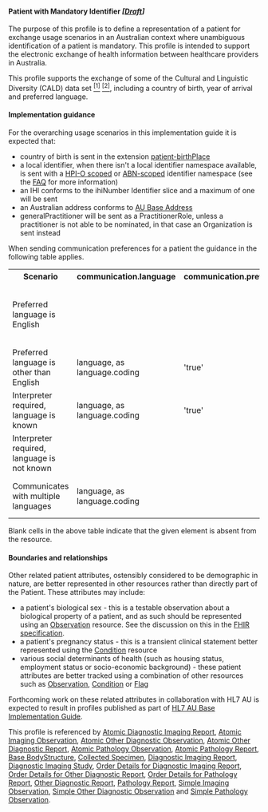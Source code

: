 #### Patient with Mandatory Identifier *[[Draft](http://hl7.org/fhir/r4/valueset-publication-status.html)]*
The purpose of this profile is to define a representation of a patient for exchange usage scenarios in an Australian context where unambiguous identification of a patient is mandatory. This profile is intended to support the electronic exchange of health information between healthcare providers in Australia.

This profile supports the exchange of some of the Cultural and Linguistic Diversity (CALD) data set [<sup>[1]</sup>](https://www.abs.gov.au/AUSSTATS/abs@.nsf/Latestproducts/1289.0Main%20Features11999) [<sup>[2]</sup>](https://meteor.aihw.gov.au/content/index.phtml/itemId/491352), including a country of birth, year of arrival and preferred language.

#### Implementation guidance
For the overarching usage scenarios in this implementation guide it is expected that:
<ul>
  <li>country of birth is sent in the extension <a href="http://hl7.org/fhir/R4/extension-patient-birthplace.html">patient-birthPlace</a></li>
  <li>a local identifier, when there isn't a local identifier namespace available, is sent with a <a href="http://ns.electronichealth.net.au/id/hpio-scoped/service-provider-individual/1.0/index.html">HPI-O scoped</a> or <a href="http://ns.electronichealth.net.au/id/abn-scoped/service-provider-individual/1.0/index.html">ABN-scoped</a> identifier namespace (see the <a href="https://github.com/AuDigitalHealth/ci-fhir-r4/wiki/Frequently-Asked-Questions">FAQ</a> for more information)</li>  
  <li>an IHI conforms to the ihiNumber Identifier slice and a maximum of one will be sent</li>
  <li>an Australian address conforms to <a href="http://build.fhir.org/ig/hl7au/au-fhir-base/StructureDefinition-au-address.html">AU Base Address</a></li>
  <li>generalPractitioner will be sent as a PractitionerRole, unless a practitioner is not able to be nominated, in that case an Organization is sent instead</li> 
</ul>

When sending communication preferences for a patient the guidance in the following table applies.
<table class="list" style="width:100%">
    <colgroup>
       <col span="1" style="width: 20%;"/>
       <col span="1" style="width: 18%;"/>
       <col span="1" style="width: 18%;"/>
       <col span="1" style="width: 20%;"/>
       <col span="1" style="width: 24%;"/>
    </colgroup>
	<tbody>
      <tr>
        <th>Scenario</th>
        <th>communication.language</th>
        <th>communication.preferred</th>
        <th>extension:interpreterRequired</th>
		<th>Notes</th>
      </tr>
      <tr>
        <td>Preferred language is English</td>
        <td></td>
        <td></td>
        <td></td>
        <td>No element sent, as per the guidance in the <a href="http://hl7.org/fhir/patient-definitions.html#Patient.communication">Comments field</a> of the Patient.communication element</td>
      </tr>
      <tr>
        <td>Preferred language is other than English</td>
        <td>language, as language.coding</td>
        <td>'true'</td>
        <td></td>
        <td></td>
      </tr>
      <tr>
        <td>Interpreter required, language is known</td>
        <td>language, as language.coding</td>
        <td>'true'</td>
        <td>'true'</td>
        <td></td>
      </tr>
      <tr>
        <td>Interpreter required, language is not known</td>
        <td></td>
        <td></td>
        <td>'true'</td>
        <td></td>
      </tr>
      <tr>
        <td>Communicates with multiple languages</td>
        <td>language, as language.coding</td>
        <td></td>
        <td></td>
        <td>Each language instantiated in separate communication nodes</td>
      </tr>
    </tbody>
</table>

Blank cells in the above table indicate that the given element is absent from the resource.

#### Boundaries and relationships
Other related patient attributes, ostensibly considered to be demographic in nature, are better represented in other resources rather than directly part of the Patient. These attributes may include:
* a patient's biological sex - this is a testable observation about a biological property of a patient, and as such should be represented using an [Observation](http://hl7.org/fhir/observation.html) resource. See the discussion on this in the [FHIR specification](http://hl7.org/fhir/patient.html#gender). 
* a patient's pregnancy status - this is a transient clinical statement better represented using the [Condition](http://hl7.org/fhir/condition.html) resource
* various social determinants of health (such as housing status, employment status or socio-economic background) - these patient attributes are better tracked using a combination of other resources such as [Observation](http://hl7.org/fhir/observation.html), [Condition](http://hl7.org/fhir/condition.html) or [Flag](http://hl7.org/fhir/flag.html)

Forthcoming work on these related attributes in collaboration with HL7 AU is expected to result in profiles published as part of [HL7 AU Base Implementation Guide](http://build.fhir.org/ig/hl7au/au-fhir-base/index.html).

This profile is referenced by
[Atomic Diagnostic Imaging Report](StructureDefinition-diagnosticreport-imag-atomic-1.html),
[Atomic Imaging Observation](StructureDefinition-observation-imag-atomic-1.html),
[Atomic Other Diagnostic Observation](StructureDefinition-observation-otherdiag-atomic-1.html),
[Atomic Other Diagnostic Report](StructureDefinition-diagnosticreport-otherdiag-atomic-1.html),
[Atomic Pathology Observation](StructureDefinition-observation-path-atomic-1.html),
[Atomic Pathology Report](StructureDefinition-diagnosticreport-path-atomic-1.html),
[Base BodyStructure](StructureDefinition-bodystructure-dh-base-1.html),
[Collected Specimen](StructureDefinition-specimen-collect-1.html),
[Diagnostic Imaging Report](StructureDefinition-composition-imagreport-1.html),
[Diagnostic Imaging Study](StructureDefinition-imagingstudy-diag-1.html),
[Order Details for Diagnostic Imaging Report](StructureDefinition-servicerequest-imag-report-1.html),
[Order Details for Other Diagnostic Report](StructureDefinition-servicerequest-otherdiag-report-1.html),
[Order Details for Pathology Report](StructureDefinition-servicerequest-path-report-1.html),
[Other Diagnostic Report](StructureDefinition-composition-otherdiagreport-1.html),
[Pathology Report](StructureDefinition-composition-pathreport-1.html),
[Simple Imaging Observation](StructureDefinition-observation-imag-simple-1.html),
[Simple Other Diagnostic Observation](StructureDefinition-observation-otherdiag-simple-1.html) and
[Simple Pathology Observation](StructureDefinition-observation-path-simple-1.html).
